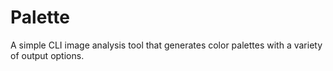 # Palette

A simple CLI image analysis tool that generates color palettes with a variety of output options.  

